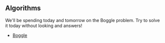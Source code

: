 ## Algorithms

We'll be spending today and tomorrow on the Boggle problem. Try to solve it today without looking and answers!

* [Boggle](https://www.geeksforgeeks.org/boggle-find-possible-words-board-characters/)